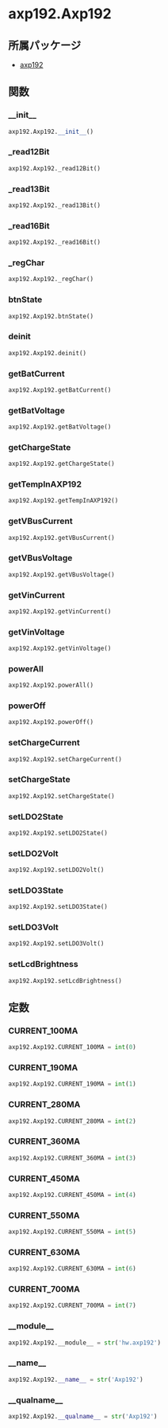 # axp192.Axp192

## 所属パッケージ
- [axp192](../../module/axp192)

## 関数

### \_\_init\_\_
```python
axp192.Axp192.__init__()
```

### \_read12Bit
```python
axp192.Axp192._read12Bit()
```

### \_read13Bit
```python
axp192.Axp192._read13Bit()
```

### \_read16Bit
```python
axp192.Axp192._read16Bit()
```

### \_regChar
```python
axp192.Axp192._regChar()
```

### btnState
```python
axp192.Axp192.btnState()
```

### deinit
```python
axp192.Axp192.deinit()
```

### getBatCurrent
```python
axp192.Axp192.getBatCurrent()
```

### getBatVoltage
```python
axp192.Axp192.getBatVoltage()
```

### getChargeState
```python
axp192.Axp192.getChargeState()
```

### getTempInAXP192
```python
axp192.Axp192.getTempInAXP192()
```

### getVBusCurrent
```python
axp192.Axp192.getVBusCurrent()
```

### getVBusVoltage
```python
axp192.Axp192.getVBusVoltage()
```

### getVinCurrent
```python
axp192.Axp192.getVinCurrent()
```

### getVinVoltage
```python
axp192.Axp192.getVinVoltage()
```

### powerAll
```python
axp192.Axp192.powerAll()
```

### powerOff
```python
axp192.Axp192.powerOff()
```

### setChargeCurrent
```python
axp192.Axp192.setChargeCurrent()
```

### setChargeState
```python
axp192.Axp192.setChargeState()
```

### setLDO2State
```python
axp192.Axp192.setLDO2State()
```

### setLDO2Volt
```python
axp192.Axp192.setLDO2Volt()
```

### setLDO3State
```python
axp192.Axp192.setLDO3State()
```

### setLDO3Volt
```python
axp192.Axp192.setLDO3Volt()
```

### setLcdBrightness
```python
axp192.Axp192.setLcdBrightness()
```

## 定数

### CURRENT\_100MA
```python
axp192.Axp192.CURRENT_100MA = int(0)
```

### CURRENT\_190MA
```python
axp192.Axp192.CURRENT_190MA = int(1)
```

### CURRENT\_280MA
```python
axp192.Axp192.CURRENT_280MA = int(2)
```

### CURRENT\_360MA
```python
axp192.Axp192.CURRENT_360MA = int(3)
```

### CURRENT\_450MA
```python
axp192.Axp192.CURRENT_450MA = int(4)
```

### CURRENT\_550MA
```python
axp192.Axp192.CURRENT_550MA = int(5)
```

### CURRENT\_630MA
```python
axp192.Axp192.CURRENT_630MA = int(6)
```

### CURRENT\_700MA
```python
axp192.Axp192.CURRENT_700MA = int(7)
```

### \_\_module\_\_
```python
axp192.Axp192.__module__ = str('hw.axp192')
```

### \_\_name\_\_
```python
axp192.Axp192.__name__ = str('Axp192')
```

### \_\_qualname\_\_
```python
axp192.Axp192.__qualname__ = str('Axp192')
```
